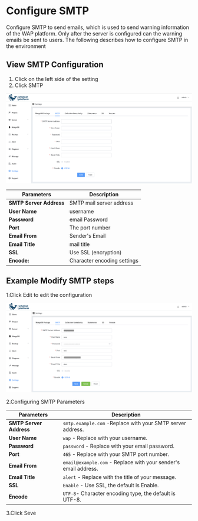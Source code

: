 # Configure SMTP

Configure SMTP to send emails, which is used to send warning information of the WAP platform. Only after the server is configured can the warning emails be sent to users. The following describes how to configure SMTP in the environment

## View SMTP Configuration

1. Click on the left side of the setting
2. Click SMTP

![SMTP](../../images/whalealPlatFormImages/13-Setting/SMTP.png)



| Parameters              | Description                 |
| ----------------------- | --------------------------- |
| **SMTP Server Address** | SMTP mail server address    |
| **User Name**           | username                    |
| **Password**            | email Password              |
| **Port**                | The port number             |
| **Email From**          | Sender's Email              |
| **Email Title**         | mail title                  |
| **SSL**                 | Use SSL (encryption)        |
| **Encode:**             | Character encoding settings |


## Example Modify SMTP steps

1.Click Edit to edit the configuration

![SMTP1](../../images/whalealPlatFormImages/13-Setting/SMTP1.png)

2.Configuring SMTP Parameters


| Parameters              | Description                                                  |
   | ----------------------- | ------------------------------------------------------------ |
   | **SMTP Server Address** | `smtp.example.com` -Replace with your SMTP server address.   |
   | **User Name**           | `wap` - Replace with your username.                          |
   | **Password**            | `password` - Replace with your email password.               |
   | **Port**                | `465` - Replace with your SMTP port number.                  |
   | **Email From**          | `email@example.com` - Replace with your sender's email address. |
   | **Email Title**         | `alert` - Replace with the title of your message.            |
   | **SSL**                 | `Enable` - Use SSL, the default is Enable.                   |
   | **Encode**              | `UTF-8`- Character encoding type, the default is UTF-8.      |

3.Click Seve

